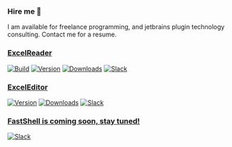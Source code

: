 ### Hire me 👋

I am available for freelance programming, and jetbrains plugin technology consulting. Contact me for a resume.

### [ExcelReader](https://github.com/obiscr/ExcelReader)
[![Build](https://github.com/obiscr/ExcelReader/actions/workflows/build.yml/badge.svg)](https://github.com/obiscr/ExcelReader/actions/workflows/build.yml)
[![Version](https://img.shields.io/jetbrains/plugin/v/14722-excelreader.svg)](https://plugins.jetbrains.com/plugin/14722-excelreader)
[![Downloads](https://img.shields.io/jetbrains/plugin/d/14722-excelreader.svg)](https://plugins.jetbrains.com/plugin/14722-excelreader)
[![Slack](https://img.shields.io/badge/Slack-%23ExcelReader-blue?logo=Slack)](https://observercreator.slack.com/)

### [ExcelEditor](https://plugins.jetbrains.com/plugin/18663-exceleditor)
[![Version](https://img.shields.io/jetbrains/plugin/v/18663-exceleditor.svg)](https://plugins.jetbrains.com/plugin/18663-exceleditor)
[![Downloads](https://img.shields.io/jetbrains/plugin/d/18663-exceleditor.svg)](https://plugins.jetbrains.com/plugin/18663-exceleditor)
[![Slack](https://img.shields.io/badge/Slack-%23ExcelEditor-blue?logo=Slack)](https://observercreator.slack.com/)

### [FastShell is coming soon, stay tuned!](https://obiscr.github.io/FastShell/)
<!-- [![Version](https://img.shields.io/jetbrains/plugin/v/18663-exceleditor.svg)](https://plugins.jetbrains.com/plugin/18663-exceleditor)
[![Downloads](https://img.shields.io/jetbrains/plugin/d/18663-exceleditor.svg)](https://plugins.jetbrains.com/plugin/18663-exceleditor) -->
[![Slack](https://img.shields.io/badge/Slack-%23ExcelEditor-blue?logo=Slack)](https://observercreator.slack.com/)


<!--
**obiscr/obiscr** is a ✨ _special_ ✨ repository because its `README.md` (this file) appears on your GitHub profile.

Here are some ideas to get you started:

- 🔭 I’m currently working on ...
- 🌱 I’m currently learning ...
- 👯 I’m looking to collaborate on ...
- 🤔 I’m looking for help with ...
- 💬 Ask me about ...
- 📫 How to reach me: ...
- 😄 Pronouns: ...
- ⚡ Fun fact: ...
-->
